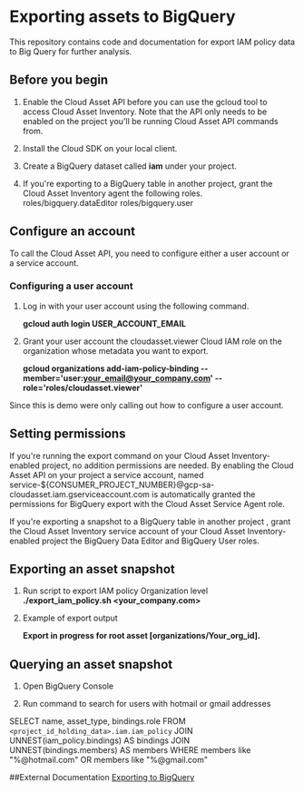 # Exporting assets to BigQuery

This repository contains code and documentation for export IAM policy data to Big Query for further analysis. 

## Before you begin

1. Enable the Cloud Asset API before you can use the gcloud tool to access Cloud Asset Inventory. Note that the API only needs to be enabled on the project you'll be running Cloud Asset API commands from.

2. Install the Cloud SDK on your local client.

3. Create a BigQuery dataset called **iam** under your project.

4. If you're exporting to a BigQuery table in another project, grant the Cloud Asset Inventory agent the following roles.
roles/bigquery.dataEditor
roles/bigquery.user

## Configure an account

To call the Cloud Asset API, you need to configure either a user account or a service account.

### Configuring a user account
1. Log in with your user account using the following command.

    **gcloud auth login USER_ACCOUNT_EMAIL**

2. Grant your user account the cloudasset.viewer Cloud IAM role on the organization whose metadata you want to export. 

    **gcloud organizations add-iam-policy-binding <Your Org ID> --member='user:your_email@your_company.com' --role='roles/cloudasset.viewer'**

Since this is demo were only calling out how to configure a user account.

## Setting permissions

If you're running the export command on your Cloud Asset Inventory-enabled project, no addition permissions are needed. By enabling the Cloud Asset API on your project a service account, named service-${CONSUMER_PROJECT_NUMBER}@gcp-sa-cloudasset.iam.gserviceaccount.com is automatically granted the permissions for BigQuery export with the Cloud Asset Service Agent role.

If you're exporting a snapshot to a BigQuery table in another project , grant the Cloud Asset Inventory service account of your Cloud Asset Inventory-enabled project the BigQuery Data Editor and BigQuery User roles.

## Exporting an asset snapshot

1. Run script to export IAM policy Organization level
**./export_iam_policy.sh <your_company.com>**

2. Example of export output

    **Export in progress for root asset [organizations/Your_org_id].**

## Querying an asset snapshot
1. Open BigQuery Console

2. Run command to search for users with hotmail or gmail addresses

SELECT name, asset_type, bindings.role
FROM `<project_id_holding_data>.iam.iam_policy`
JOIN UNNEST(iam_policy.bindings) AS bindings
JOIN UNNEST(bindings.members) AS members
WHERE members like "%@hotmail.com" OR members like "%@gmail.com"


##External Documentation
[Exporting to BigQuery](https://cloud.google.com/asset-inventory/docs/exporting-to-bigquery)

